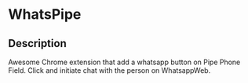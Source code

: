 # WhatsPipe

## Description

Awesome Chrome extension that add a whatsapp button on Pipe Phone Field.
Click and initiate chat with the person on WhatsappWeb.
